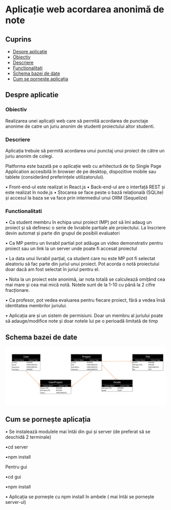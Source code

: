 # Aplicație web acordarea anonimă de note

## Cuprins

- [Despre aplicatie](#despre-aplicatie)
- [Obiectiv](#obiectiv)
- [Descriere](#descriere)
- [Functionalitati](#functionalitati)
- [Schema bazei de date](#schema-bazei-de-date)
- [Cum se pornește aplicația](#pornire-aplicatie)

## Despre aplicatie

### Obiectiv

Realizarea unei aplicații web care să permită acordarea de punctaje anonime de catre un juriu anonim de studenti proiectului altor studenti.

### Descriere

Aplicația trebuie să permită acordarea unui punctaj unui proiect de către un juriu anonim de colegi.

Platforma este bazată pe o aplicație web cu arhitectură de tip Single Page Application accesibilă în browser de pe desktop, dispozitive mobile sau tablete (considerând preferințele utilizatorului).

• Front-end-ul este realizat in React.js
• Back-end-ul are o interfață REST și este realizat în node.js
• Stocarea se face peste o bază relațională (SQLite) și accesul la baza se va face prin intermediul unui ORM (Sequelize)

### Functionalitati

• Ca student membru în echipa unui proiect (MP) pot să îmi adaug un proiect și să definesc o serie de livrabile partiale ale proiectului. La înscriere devin automat și parte din grupul de posibili evaluatori

• Ca MP pentru un livrabil partial pot adăuga un video demonstrativ pentru proiect sau un link la un server unde poate fi accesat proiectul

• La data unui livrabil parțial, ca student care nu este MP pot fi selectat aleatoriu să fac parte din juriul unui proiect. Pot acorda o notă proiectului doar dacă am fost selectat în juriul pentru el.

• Nota la un proiect este anonimă, iar nota totală se calculează omițând cea mai mare și cea mai mică notă. Notele sunt de la 1-10 cu până la 2 cifre fracționare.

• Ca profesor, pot vedea evaluarea pentru fiecare proiect, fără a vedea însă identitatea membrilor juriului.

• Aplicația are și un sistem de permisiuni. Doar un membru al juriului poate să adauge/modifice note și doar notele lui pe o perioadă limitată de timp

## Schema bazei de date

![Schema bazei de date](./server/media/BD_GraddingApp.png)

## Cum se pornește aplicația

• Se instalează modulele mai întâi din gui și server (de preferat să se deschidă 2 terminale)

•cd server

•npm install

Pentru gui

•cd gui

•npm install

• Aplicația se pornește cu npm install în ambele ( mai întâi se pornește server-ul)
